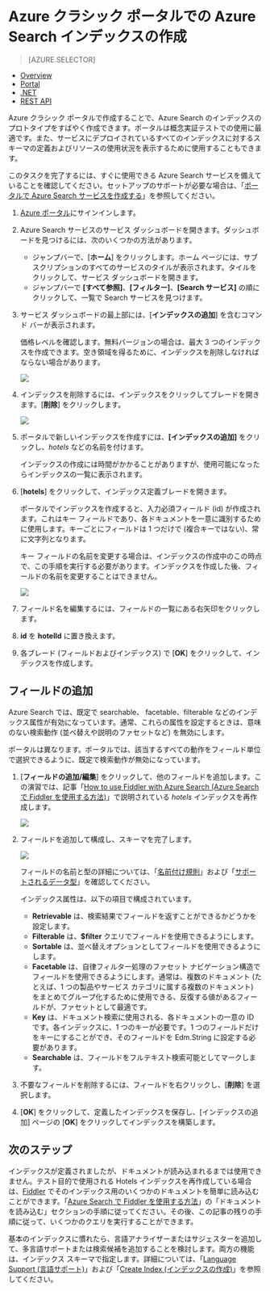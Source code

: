 <properties
	pageTitle="ポータルでの Azure Search インデックスの作成 | Microsoft Azure | ホスト型クラウド検索サービス"
	description="Azure クラシック ポータルでフィールド定義を入力して、クラウドのホスト型検索サービスである Azure Search にインデックスを追加します。"
	services="search"
	documentationCenter=""
	authors="HeidiSteen"
	manager="mblythe"
	editor=""
    tags="azure-portal"/>

<tags
	ms.service="search"
	ms.devlang="na"
	ms.workload="search"
	ms.topic="get-started-article"
	ms.tgt_pltfrm="na"
	ms.date="11/04/2015"
	ms.author="heidist"/>

# Azure クラシック ポータルでの Azure Search インデックスの作成
> [AZURE.SELECTOR]
- [Overview](search-what-is-an-index.md)
- [Portal](search-create-index-portal.md)
- [.NET](search-create-index-dotnet.md)
- [REST API](search-create-index-rest-api.md)

Azure クラシック ポータルで作成することで、Azure Search のインデックスのプロトタイプをすばやく作成できます。ポータルは概念実証テストでの使用に最適です。また、サービスにデプロイされているすべてのインデックスに対するスキーマの定義およびリソースの使用状況を表示するために使用することもできます。

このタスクを完了するには、すぐに使用できる Azure Search サービスを備えていることを確認してください。セットアップのサポートが必要な場合は、「[ポータルで Azure Search サービスを作成する](search-create-service-portal.md)」を参照してください。

1. [Azure ポータル](https://portal.azure.com)にサインインします。

2. Azure Search サービスのサービス ダッシュボードを開きます。ダッシュボードを見つけるには、次のいくつかの方法があります。
	- ジャンプバーで、[**ホーム**] をクリックします。ホーム ページには、サブスクリプションのすべてのサービスのタイルが表示されます。タイルをクリックして、サービス ダッシュボードを開きます。
	- ジャンプバーで **[すべて参照]**、**[フィルター]**、**[Search サービス]** の順にクリックして、一覧で Search サービスを見つけます。

3. サービス ダッシュボードの最上部には、[**インデックスの追加**] を含むコマンド バーが表示されます。

	価格レベルを確認します。無料バージョンの場合は、最大 3 つのインデックスを作成できます。空き領域を得るために、インデックスを削除しなければならない場合があります。

     ![][1]

4. インデックスを削除するには、インデックスをクリックしてブレードを開きます。[**削除**] をクリックします。

     ![][2]

5. ポータルで新しいインデックスを作成すには、**[インデックスの追加]** をクリックし、*hotels* などの名前を付けます。

	インデックスの作成には時間がかかることがありますが、使用可能になったらインデックスの一覧に表示されます。

6. [**hotels**] をクリックして、インデックス定義ブレードを開きます。

	ポータルでインデックスを作成すると、入力必須フィールド (id) が作成されます。これはキー フィールドであり、各ドキュメントを一意に識別するために使用します。キーごとにフィールドは 1 つだけで (複合キーではない)、常に文字列となります。

	キー フィールドの名前を変更する場合は、インデックスの作成中のこの時点で、この手順を実行する必要があります。インデックスを作成した後、フィールドの名前を変更することはできません。

	![][3]

7. フィールド名を編集するには、フィールドの一覧にある右矢印をクリックします。

8. **id** を **hotelId** に置き換えます。

9. 各ブレード (フィールドおよびインデックス) で [**OK**] をクリックして、インデックスを作成します。

## フィールドの追加

Azure Search では、既定で searchable、 facetable、filterable などのインデックス属性が有効になっています。通常、これらの属性を設定するときは、意味のない検索動作 (並べ替えや説明のファセットなど) を無効にします。

ポータルは異なります。ポータルでは、該当するすべての動作をフィールド単位で選択できるように、既定で検索動作が無効になっています。

1. [**フィールドの追加/編集**] をクリックして、他のフィールドを追加します。この演習では、記事「[How to use Fiddler with Azure Search (Azure Search で Fiddler を使用する方法)](search-fiddler.md)」で説明されている *hotels* インデックスを再作成します。

	![][4]

2. フィールドを追加して構成し、スキーマを完了します。

	![][5]

	フィールドの名前と型の詳細については、「[名前付け規則](https://msdn.microsoft.com/library/azure/dn857353.aspx)」および「[サポートされるデータ型](https://msdn.microsoft.com/library/azure/dn798938.aspx)」を確認してください。

    インデックス属性は、以下の項目で構成されています。

	- **Retrievable** は、検索結果でフィールドを返すことができるかどうかを設定します。
	- **Filterable** は、**$filter** クエリでフィールドを使用できるようにします。
	- **Sortable** は、並べ替えオプションとしてフィールドを使用できるようにします。
	- **Facetable** は、自律フィルター処理のファセット ナビゲーション構造でフィールドを使用できるようにします。通常は、複数のドキュメント (たとえば、1 つの製品やサービス カテゴリに属する複数のドキュメント) をまとめてグループ化するために使用できる、反復する値があるフィールドが、ファセットとして最適です。
	- **Key** は、ドキュメント検索に使用される、各ドキュメントの一意の ID です。各インデックスに、1 つのキーが必要です。1 つのフィールドだけをキーにすることができ、そのフィールドを Edm.String に設定する必要があります。
	- **Searchable** は、フィールドをフルテキスト検索可能としてマークします。

3. 不要なフィールドを削除するには、フィールドを右クリックし、[**削除**] を選択します。

4. [**OK**] をクリックして、定義したインデックスを保存し、[インデックスの追加] ページの [**OK**] をクリックしてインデックスを構築します。


## 次のステップ

インデックスが定義されましたが、ドキュメントが読み込まれるまでは使用できません。テスト目的で使用される Hotels インデックスを再作成している場合は、[Fiddler](search-fiddler.md) でそのインデックス用のいくつかのドキュメントを簡単に読み込むことができます。「[Azure Search で Fiddler を使用する方法](search-fiddler.md)」の「ドキュメントを読み込む」セクションの手順に従ってください。その後、この記事の残りの手順に従って、いくつかのクエリを実行することができます。

基本のインデックスに慣れたら、言語アナライザーまたはサジェスターを追加して、多言語サポートまたは検索候補を追加することを検討します。両方の機能は、インデックス スキーマで指定します。詳細については、「[Language Support (言語サポート)](https://msdn.microsoft.com/elibrary/azure/dn879793.aspx)」および「[Create Index (インデックスの作成)](https://msdn.microsoft.com/library/azure/dn798941.aspx)」を参照してください。

<!--Image references-->
[1]: ./media/search-create-index-portal/AzureSearch-PortalIndex-1.PNG
[2]: ./media/search-create-index-portal/AzureSearch-PortalIndex-2.PNG
[3]: ./media/search-create-index-portal/AzureSearch-PortalIndex-3.PNG
[4]: ./media/search-create-index-portal/AzureSearch-PortalIndex-4.PNG
[5]: ./media/search-create-index-portal/AzureSearch-PortalIndex-5.PNG

<!---HONumber=AcomDC_0114_2016-->